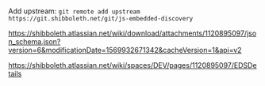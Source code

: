 #

Add upstream: `git remote add upstream https://git.shibboleth.net/git/js-embedded-discovery`

https://shibboleth.atlassian.net/wiki/download/attachments/1120895097/json_schema.json?version=6&modificationDate=1569932671342&cacheVersion=1&api=v2

https://shibboleth.atlassian.net/wiki/spaces/DEV/pages/1120895097/EDSDetails
